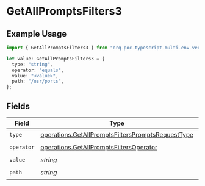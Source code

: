 # GetAllPromptsFilters3

## Example Usage

```typescript
import { GetAllPromptsFilters3 } from "orq-poc-typescript-multi-env-version/models/operations";

let value: GetAllPromptsFilters3 = {
  type: "string",
  operator: "equals",
  value: "<value>",
  path: "/usr/ports",
};
```

## Fields

| Field                                                                                                                  | Type                                                                                                                   | Required                                                                                                               | Description                                                                                                            |
| ---------------------------------------------------------------------------------------------------------------------- | ---------------------------------------------------------------------------------------------------------------------- | ---------------------------------------------------------------------------------------------------------------------- | ---------------------------------------------------------------------------------------------------------------------- |
| `type`                                                                                                                 | [operations.GetAllPromptsFiltersPromptsRequestType](../../models/operations/getallpromptsfilterspromptsrequesttype.md) | :heavy_check_mark:                                                                                                     | N/A                                                                                                                    |
| `operator`                                                                                                             | [operations.GetAllPromptsFiltersOperator](../../models/operations/getallpromptsfiltersoperator.md)                     | :heavy_check_mark:                                                                                                     | N/A                                                                                                                    |
| `value`                                                                                                                | *string*                                                                                                               | :heavy_check_mark:                                                                                                     | N/A                                                                                                                    |
| `path`                                                                                                                 | *string*                                                                                                               | :heavy_check_mark:                                                                                                     | N/A                                                                                                                    |